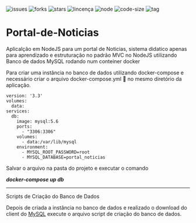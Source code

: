 ![issues](https://img.shields.io/github/issues/luizcsbh/Portal_de_Noticias)
![forks](https://img.shields.io/github/forks/luizcsbh/Portal_de_Noticias)
![stars](https://img.shields.io/github/stars/luizcsbh/Portal_de_Noticias)
![lincença](https://img.shields.io/github/license/luizcsbh/Portal_de_Noticias)
![node](https://img.shields.io/node/v/mongoose)
![code-size](https://img.shields.io/github/languages/code-size/luizcsbh/Portal_de_Noticias)
![tag](https://img.shields.io/github/v/tag/luizcsbh/Portal_de_Noticias)

# Portal-de-Noticias
Aplicalção em NodeJS para um portal de Noticias, sistema didatico apenas para aprendizado e estruturação no padrão MVC no NodeJS utilizando Banco de dados MySQL rodando num conteiner docker

Para criar uma instância no banco de dados utilizando docker-compose e necessário criar o arquivo docker-compose.yml :whale: no mesmo diretório da aplicação.

```doccker
version: '3.3'
volumes:
  data:
services:
  db:
    image: mysql:5.6
    ports:
      - "3306:3306"
    volumes:
      - data:/var/lib/mysql
    environment:
      - MYSQL_ROOT_PASSWORD=root
      - MYSQL_DATABASE=portal_noticias 
```

Salvar o arquivo na pasta do projeto e executar o comando 

***docker-compose up db***

------

Scripts de Criação do Banco de Dados

Depois de criada a instância no banco de dados e realizado o download do client do [MySQL](https://dev.mysql.com/downloads/workbench) execute o arquivo script de criação do banco de dados. 
